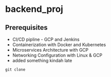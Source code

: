 # backend_proj
## Prerequisites
- CI/CD pipline - GCP and Jenkins
- Containerization with Docker and Kubernetes
- Microservices Architecture with GCP
- Networking Configuration with Linux & GCP
- added something kindah late
```
git clone
```